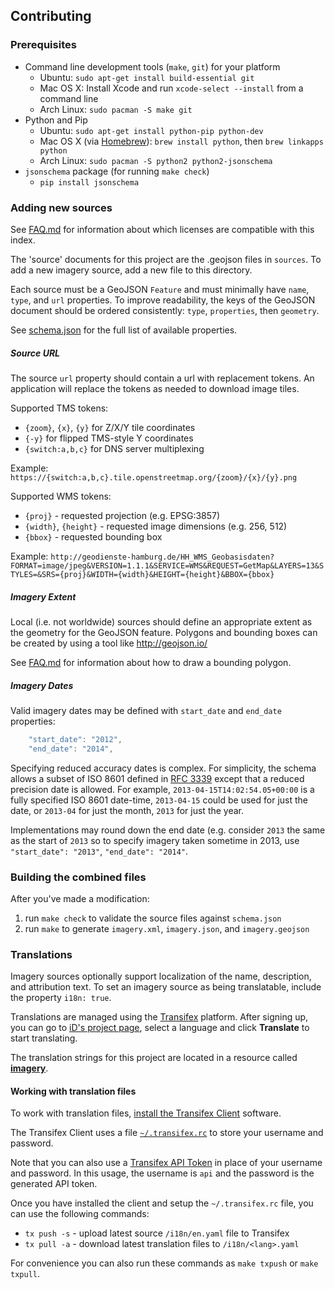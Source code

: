 ## Contributing

### Prerequisites
* Command line development tools (`make`, `git`) for your platform
  * Ubuntu: `sudo apt-get install build-essential git`
  * Mac OS X: Install Xcode and run `xcode-select --install` from a command line
  * Arch Linux: `sudo pacman -S make git`
* Python and Pip
  * Ubuntu: `sudo apt-get install python-pip python-dev`
  * Mac OS X (via [Homebrew](http://brew.sh/)): `brew install python`, then `brew linkapps python`
  * Arch Linux: `sudo pacman -S python2 python2-jsonschema`
* `jsonschema` package (for running `make check`)
  * `pip install jsonschema`


### Adding new sources

See [FAQ.md](FAQ.md#what-imagery-licenses-are-compatible-with-this-index) for information
about which licenses are compatible with this index.

The 'source' documents for this project are the .geojson files in `sources`. To add
a new imagery source, add a new file to this directory.

Each source must be a GeoJSON `Feature` and must minimally have `name`, `type`, and `url` properties. To improve readability, the keys of the GeoJSON document should be ordered consistently: `type`, `properties`, then `geometry`.

See [schema.json](schema.json) for the full list of available properties.


##### Source URL

The source `url` property should contain a url with replacement tokens. An application will replace the tokens as needed to download image tiles.

Supported TMS tokens:
- `{zoom}`, `{x}`, `{y}` for Z/X/Y tile coordinates
- `{-y}` for flipped TMS-style Y coordinates
- `{switch:a,b,c}` for DNS server multiplexing

Example: `https://{switch:a,b,c}.tile.openstreetmap.org/{zoom}/{x}/{y}.png`

Supported WMS tokens:
- `{proj}` - requested projection (e.g. EPSG:3857)
- `{width}`, `{height}` - requested image dimensions (e.g. 256, 512)
- `{bbox}` - requested bounding box

Example: `http://geodienste-hamburg.de/HH_WMS_Geobasisdaten?FORMAT=image/jpeg&VERSION=1.1.1&SERVICE=WMS&REQUEST=GetMap&LAYERS=13&STYLES=&SRS={proj}&WIDTH={width}&HEIGHT={height}&BBOX={bbox}`


##### Imagery Extent

Local (i.e. not worldwide) sources should define an appropriate extent as the geometry for the GeoJSON feature. Polygons and bounding boxes can be created by using a tool like http://geojson.io/

See [FAQ.md](FAQ.md#how-can-i-draw-a-bounding-polygon) for information about how to draw a bounding polygon.


##### Imagery Dates

Valid imagery dates may be defined with `start_date` and `end_date` properties:
```js
    "start_date": "2012",
    "end_date": "2014",
```

Specifying reduced accuracy dates is complex. For simplicity, the schema allows
a subset of ISO 8601 defined in [RFC 3339](http://tools.ietf.org/html/rfc3339#section-5.6)
except that a reduced precision date is allowed. For example, `2013-04-15T14:02:54.05+00:00`
is a fully specified ISO 8601 date-time, `2013-04-15` could be used for just the date,
or `2013-04` for just the month, `2013` for just the year.

Implementations may round down the end date (e.g. consider `2013` the same as the
start of `2013` so to specify imagery taken sometime in 2013, use `"start_date": "2013"`,
`"end_date": "2014"`.


### Building the combined files

After you've made a modification:

1. run `make check` to validate the source files against `schema.json`
2. run `make` to generate `imagery.xml`, `imagery.json`, and `imagery.geojson`


### Translations

Imagery sources optionally support localization of the name, description, and
attribution text. To set an imagery source as being translatable, include the
property `i18n: true`.

Translations are managed using the
[Transifex](https://www.transifex.com/projects/p/id-editor/) platform.
After signing up, you can go to [iD's project page](https://www.transifex.com/projects/p/id-editor/),
select a language and click **Translate** to start translating.

The translation strings for this project are located in a resource called
[**imagery**](https://www.transifex.com/openstreetmap/id-editor/imagery/).


#### Working with translation files

To work with translation files,
[install the Transifex Client](https://docs.transifex.com/client/introduction) software.

The Transifex Client uses a file
[`~/.transifex.rc`](https://docs.transifex.com/client/client-configuration#-transifexrc)
to store your username and password.

Note that you can also use a
[Transifex API Token](https://docs.transifex.com/api/introduction#authentication)
in place of your username and password.  In this usage, the username is `api`
and the password is the generated API token.

Once you have installed the client and setup the `~/.transifex.rc` file, you can
use the following commands:

* `tx push -s`  - upload latest source `/i18n/en.yaml` file to Transifex
* `tx pull -a`  - download latest translation files to `/i18n/<lang>.yaml`

For convenience you can also run these commands as `make txpush` or `make txpull`.

